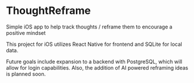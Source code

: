 # ThoughtReframe
Simple iOS app to help track thoughts / reframe them to encourage a positive mindset

This project for iOS utilizes React Native for frontend and SQLite for local data.

Future goals include expansion to a backend with PostgreSQL, which will allow for login capabilities. Also, the addition of AI powered reframing ideas is planned soon.
